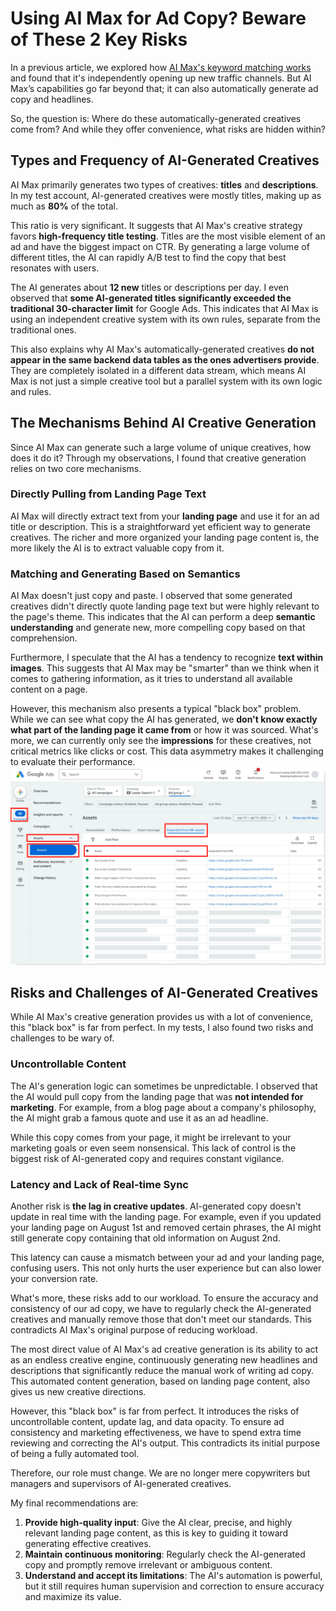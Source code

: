 # Using AI Max for Ad Copy? Beware of These 2 Key Risks


In a previous article, we explored how [AI Max's keyword matching works](https://chloevolution.com/posts/ai-max-search-keyword-insights/) and found that it's independently opening up new traffic channels. But AI Max’s capabilities go far beyond that; it can also automatically generate ad copy and headlines.

So, the question is: Where do these automatically-generated creatives come from? And while they offer convenience, what risks are hidden within?

## Types and Frequency of AI-Generated Creatives

AI Max primarily generates two types of creatives: **titles** and **descriptions**. In my test account, AI-generated creatives were mostly titles, making up as much as **80%** of the total.

This ratio is very significant. It suggests that AI Max's creative strategy favors **high-frequency title testing**. Titles are the most visible element of an ad and have the biggest impact on CTR. By generating a large volume of different titles, the AI can rapidly A/B test to find the copy that best resonates with users.

The AI generates about **12 new** titles or descriptions per day. I even observed that **some AI-generated titles significantly exceeded the traditional 30-character limit** for Google Ads. This indicates that AI Max is using an independent creative system with its own rules, separate from the traditional ones.

This also explains why AI Max's automatically-generated creatives **do not appear in the same backend data tables as the ones advertisers provide**. They are completely isolated in a different data stream, which means AI Max is not just a simple creative tool but a parallel system with its own logic and rules.

## The Mechanisms Behind AI Creative Generation

Since AI Max can generate such a large volume of unique creatives, how does it do it? Through my observations, I found that creative generation relies on two core mechanisms.

### **Directly Pulling from Landing Page Text**

AI Max will directly extract text from your **landing page** and use it for an ad title or description. This is a straightforward yet efficient way to generate creatives. The richer and more organized your landing page content is, the more likely the AI is to extract valuable copy from it.

### **Matching and Generating Based on Semantics**

AI Max doesn't just copy and paste. I observed that some generated creatives didn't directly quote landing page text but were highly relevant to the page's theme. This indicates that the AI can perform a deep **semantic understanding** and generate new, more compelling copy based on that comprehension.

Furthermore, I speculate that the AI has a tendency to recognize **text within images**. This suggests that AI Max may be "smarter" than we think when it comes to gathering information, as it tries to understand all available content on a page.

However, this mechanism also presents a typical "black box" problem. While we can see what copy the AI has generated, we **don't know exactly what part of the landing page it came from** or how it was sourced. What's more, we can currently only see the **impressions** for these creatives, not critical metrics like clicks or cost. This data asymmetry makes it challenging to evaluate their performance.
![ai-max-assets-report](ai-max-assets-report.png)


## Risks and Challenges of AI-Generated Creatives

While AI Max's creative generation provides us with a lot of convenience, this "black box" is far from perfect. In my tests, I also found two risks and challenges to be wary of.

### Uncontrollable Content

The AI's generation logic can sometimes be unpredictable. I observed that the AI would pull copy from the landing page that was **not intended for marketing**. For example, from a blog page about a company's philosophy, the AI might grab a famous quote and use it as an ad headline.

While this copy comes from your page, it might be irrelevant to your marketing goals or even seem nonsensical. This lack of control is the biggest risk of AI-generated copy and requires constant vigilance.

### Latency and Lack of Real-time Sync

Another risk is **the lag in creative updates**. AI-generated copy doesn't update in real time with the landing page. For example, even if you updated your landing page on August 1st and removed certain phrases, the AI might still generate copy containing that old information on August 2nd.

This latency can cause a mismatch between your ad and your landing page, confusing users. This not only hurts the user experience but can also lower your conversion rate.

What's more, these risks add to our workload. To ensure the accuracy and consistency of our ad copy, we have to regularly check the AI-generated creatives and manually remove those that don't meet our standards. This contradicts AI Max's original purpose of reducing workload.



The most direct value of AI Max's ad creative generation is its ability to act as an endless creative engine, continuously generating new headlines and descriptions that significantly reduce the manual work of writing ad copy. This automated content generation, based on landing page content, also gives us new creative directions.

However, this "black box" is far from perfect. It introduces the risks of uncontrollable content, update lag, and data opacity. To ensure ad consistency and marketing effectiveness, we have to spend extra time reviewing and correcting the AI's output. This contradicts its initial purpose of being a fully automated tool.

Therefore, our role must change. We are no longer mere copywriters but managers and supervisors of AI-generated creatives.

My final recommendations are:

1.  **Provide high-quality input**: Give the AI clear, precise, and highly relevant landing page content, as this is key to guiding it toward generating effective creatives.
2.  **Maintain continuous monitoring**: Regularly check the AI-generated copy and promptly remove irrelevant or ambiguous content.
3.  **Understand and accept its limitations**: The AI's automation is powerful, but it still requires human supervision and correction to ensure accuracy and maximize its value.
